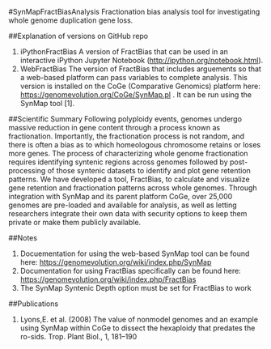 #SynMapFractBiasAnalysis
Fractionation bias analysis tool for investigating whole genome duplication gene loss. 

##Explanation of versions on GitHub repo
1. iPythonFractBias
  A version of FractBias that can be used in an interactive iPython Jupyter Notebook (http://ipython.org/notebook.html).
2. WebFractBias
  The version of FractBias that includes arguements so that a web-based platform can pass variables to complete analysis. This version is installed on the CoGe (Comparative Genomics) platform here: https://genomevolution.org/CoGe/SynMap.pl . It can be run using the SynMap tool [1].

##Scientific Summary
Following polyploidy events, genomes undergo massive reduction in gene content through a process known as fractionation.  Importantly, the fractionation process is not random, and there is often a bias as to which homeologous chromosome retains or loses more genes.  The process of characterizing whole genome fractionation requires identifying syntenic regions across genomes followed by post-processing of those syntenic datasets to identify and plot gene retention patterns. We have developed a tool, FractBias, to calculate and visualize gene retention and fractionation patterns across whole genomes.  Through integration with SynMap and its parent platform CoGe, over 25,000 genomes are pre-loaded and available for analysis, as well as letting researchers integrate their own data with security options to keep them private or make them publicly available.

##Notes
1. Docuementation for using the web-based SynMap tool can be found here: https://genomevolution.org/wiki/index.php/SynMap
2. Documentation for using FractBias specifically can be found here: https://genomevolution.org/wiki/index.php/FractBias 
3. The SynMap Syntenic Depth option must be set for FractBias to work

##Publications
1. Lyons,E. et al. (2008) The value of nonmodel genomes and an example using SynMap within CoGe to dissect the hexaploidy that predates the ro-sids. Trop. Plant Biol., 1, 181–190
